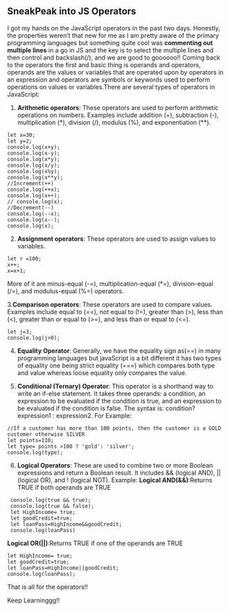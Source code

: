 ## SneakPeak into JS Operators

I got my hands on the JavaScript operators in the past two days. Honestly, the properties weren’t that new for me as I am pretty aware of the primary programming languages but something quite cool was **commenting out multiple lines** in a go in JS and the key is to select the multiple lines and then control and backslash(/), and we are good to goooooo!!
Coming back to the operators the first and basic thing is operands and operators, operands are the values or variables that are operated upon by operators in an expression and operators are symbols or keywords used to perform operations on values or variables.There are several types of operators in JavaScript: 

1. **Arithmetic operators**: These operators are used to perform arithmetic operations on numbers. Examples include addition (+), subtraction (-), multiplication (*), division (/), modulus (%), and exponentiation (**).
```
let x=30;
let y=2;
console.log(x+y);
console.log(x-y);
console.log(x*y);
console.log(x/y);
console.log(x%y);
console.log(x**y);
//Increment(++)
console.log(++x);
console.log(x++);
// console.log(x);
//Decrement(--)
console.log(--x);
console.log(x--);
console.log(x);
```
2. **Assignment operators**: These operators are used to assign values to variables. 
```
let r =100;
x++;
x=x+1;
```
More of it are minus-equal (-=), multiplication-equal (*=), division-equal (/=), and modulus-equal (%=) operators.

3.**Comparison operators**: These operators are used to compare values. Examples include equal to (==), not equal to (!=), greater than (>), less than (<), greater than or equal to (>=), and less than or equal to (<=).
```
let j=3;
console.log(j>0);
```
4. **Equality Operator**: Generally, we have the equality sign as(==) in many programming languages but javaScript is a bit different it has two types of equality one being strict equality (===) which compares both type and value whereas loose equality only compares the value.

5. **Conditional (Ternary) Operator**: This operator is a shorthand way to write an if-else statement. It takes three operands: a condition, an expression to be evaluated if the condition is true, and an expression to be evaluated if the condition is false. The syntax is: 
condition? expression1 : expression2.
For Example:
```
//If a customer has more than 100 points, then the customer is a GOLD customer otherwise SILVER
let points=110;
let type= points >100 ? 'gold': 'silver';
console.log(type);
```

6. **Logical Operators**: These are used to combine two or more Boolean expressions and return a Boolean result. It includes && (logical AND), || (logical OR), and ! (logical NOT).
Example:
**Logical AND(&&)**:Returns TRUE if both operands are TRUE
```
 console.log(true && true);
 console.log(true && false);
 let HighIncome= true;
 let goodCredit=true;
 let loanPass=HighIncome&&goodCredit;
 console.log(loanPass)
 ```
 
**Logical OR(||)**:Returns TRUE if one of the operands are TRUE
```
let HighIncome= true;
let goodCredit=true;
let loanPass=HighIncome||goodCredit;
console.log(loanPass);
```

That is all for the operators!!

Keep Learninggg!!
